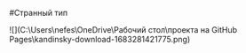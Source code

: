 #Странный тип 

![](C:\Users\nefes\OneDrive\Рабочий стол\проекта на GitHub Pages\kandinsky-download-1683281421775.png)
